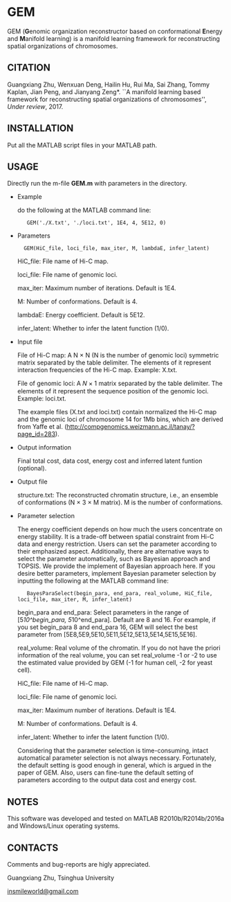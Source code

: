 # GEM
GEM (**G**enomic organization reconstructor based on conformational **E**nergy and **M**anifold learning) is a manifold learning framework for reconstructing spatial organizations of chromosomes.

## CITATION
Guangxiang Zhu, Wenxuan Deng, Hailin Hu, Rui Ma, Sai Zhang, Tommy Kaplan, Jian Peng, and Jianyang Zeng*. ``A manifold learning based framework for reconstructing spatial organizations of chromosomes'', *Under review*, 2017.


## INSTALLATION
Put all the MATLAB script files in your MATLAB path. 

## USAGE
Directly run the m-file **GEM.m** with parameters in the directory. 

* Example

    do the following at the MATLAB command line: 
    

		 GEM('./X.txt', './loci.txt', 1E4, 4, 5E12, 0)

* Parameters

		GEM(HiC_file, loci_file, max_iter, M, lambdaE, infer_latent)

    HiC_file: File name of Hi-C map. 

    loci_file: File name of genomic loci.

    max_iter: Maximum number of iterations. Default is 1E4.
    
    M: Number of conformations. Default is 4.
    
    lambdaE: Energy coefficient. Default is 5E12.
    
    infer_latent: Whether to infer the latent function (1/0).


* Input file

    File of Hi-C map: A N × N (N is the number of genomic loci) symmetric matrix separated by the table delimiter. The elements of it represent interaction frequencies of the Hi-C map. Example: X.txt.
    
    File of genomic loci: A 𝑁 × 1 matrix separated by the table delimiter. The elements of it represent the sequence position of the genomic loci. Example: loci.txt.
    
	The example files (X.txt and loci.txt) contain normalized the Hi-C map and the genomic loci of chromosome 14 for 1Mb bins, which are derived from Yaffe et al. (http://compgenomics.weizmann.ac.il/tanay/?page_id=283).

* Output information

	Final total cost, data cost, energy cost and inferred latent funtion (optional).

* Output file

    structure.txt: The reconstructed chromatin structure, i.e., an ensemble of conformations (N × 3 × M matrix). M is the number of conformations.

* Parameter selection

    The energy coefficient depends on how much the users concentrate on energy stability. It is a trade-off between spatial constraint from Hi-C data and energy restriction. Users can set the parameter according to their emphasized aspect. Additionally, there are alternative ways to select the parameter automatically, such as Bayesian approach and TOPSIS. We provide the implement of Bayesian approach here. If you desire better parameters, implement Bayesian parameter selection by inputting the following at the MATLAB command line:
    
	 	 BayesParaSelect(begin_para, end_para, real_volume, HiC_file, loci_file, max_iter, M, infer_latent)
    

	begin_para and end_para: Select parameters in the range of [5*10^begin_para, 5*10^end_para]. Default are 8 and 16. For example, if you set begin_para 8 and end_para 16, GEM will select the best parameter from [5E8,5E9,5E10,5E11,5E12,5E13,5E14,5E15,5E16].
	
	real_volume: Real volume of the chromatin. If you do not have the priori information of the real volume, you can set real_volume -1 or -2 to use the estimated value provided by GEM (-1 for human cell, -2 for yeast cell).

	HiC_file: File name of Hi-C map. 
	
	loci_file: File name of genomic loci.
	
	max_iter: Maximum number of iterations. Default is 1E4.
    	
	M: Number of conformations. Default is 4.
	
	infer_latent: Whether to infer the latent function (1/0).
    
    Considering that the parameter selection is time-consuming, intact automatical parameter selection is not always necessary. Fortunately, the default setting is good enough in general, which is argued in the paper of GEM. Also, users can fine-tune the default setting of parameters according to the output data cost and energy cost.

## NOTES
This software was developed and tested on MATLAB R2010b/R2014b/2016a and Windows/Linux operating systems.


## CONTACTS
Comments and bug-reports are higly appreciated. 

Guangxiang Zhu, Tsinghua University

insmileworld@gmail.com
